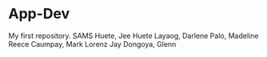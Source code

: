 # App-Dev
My first repository.
SAMS
Huete, Jee Huete
Layaog, Darlene
Palo, Madeline Reece
Caumpay, Mark Lorenz Jay
Dongoya, Glenn

